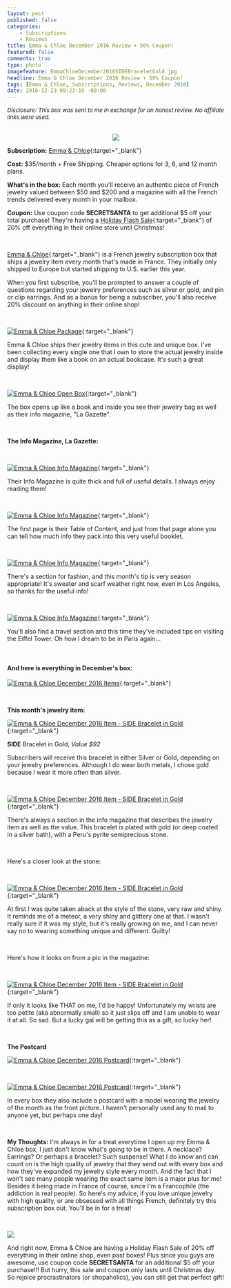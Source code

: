 ```yaml
---
layout: post
published: false
categories: 
    - Subscriptions
    - Reviews
title: Emma & Chloe December 2016 Review + 50% Coupon!
featured: false
comments: true
type: photo
imagefeature: EmmaChloeDecember2016SIDEBraceletGold.jpg
headline: Emma & Chloe December 2016 Review + 50% Coupon!
tags: [Emma & Chloe, Subscriptions, Reviews, December 2016]
date: 2016-12-23 09:23:19 -08:00
---
```


<i><font size="2">Disclosure: This box was sent to me in exchange for an honest review. No affiliate links were used.</font></i>

<br>

<center><a target="_blank" href="http://shareasale.com/r.cfm?b=879944&amp;u=1115177&amp;m=65239&amp;urllink=&amp;afftrack="><img src="http://static.shareasale.com/image/65239/Logo_00.png" border="0" />
</a></center>

**Subscription:** [Emma & Chloe](http://www.shareasale.com/r.cfm?b=852386&u=1115177&m=65239&urllink=&afftrack=){:target="_blank"}

**Cost:** $35/month + Free Shipping. Cheaper options for 3, 6, and 12 month plans.

**What's in the box:** Each month you'll receive an authentic piece of French jewelry valued between $50 and $200 and a magazine with all the French trends delivered every month in your mailbox.

**Coupon:** Use coupon code **SECRETSANTA** to get additional $5 off your total purchase! They're having a [Holiday Flash Sale](http://www.shareasale.com/u.cfm?d=386312&m=65239&u=1115177){:target="_blank"} of 20% off everything in their online store until Christmas!

<br>

[Emma & Chloe](http://www.shareasale.com/r.cfm?b=852386&u=1115177&m=65239&urllink=&afftrack=){:target="_blank"} is a French jewelry subscription box that ships a jewelry item every month that's made in France. They initially only shipped to Europe but started shipping to U.S. earlier this year.

When you first subscribe, you'll be prompted to answer a couple of questions regarding your jewelry preferences such as silver or gold, and pin or clip earrings. And as a bonus for being a subscriber, you'll also receive 20% discount on anything in their online shop!

<br>

[![Emma & Chloe Package](http://whatsupmailbox.com/images/EmmaChloeDecember2016Box.jpg)](http://www.shareasale.com/r.cfm?b=852386&u=1115177&m=65239&urllink=&afftrack=){:target="_blank"}

Emma & Chloe ships their jewelry items in this cute and unique box. I've been collecting every single one that I own to store the actual jewelry inside and display them like a book on an actual bookcase. It's such a great display!

<br>

[![Emma & Chloe Open Box](http://whatsupmailbox.com/images/EmmaChloeDecember2016OpenBox.jpg)](http://www.shareasale.com/r.cfm?b=852386&u=1115177&m=65239&urllink=&afftrack=){:target="_blank"}
 
The box opens up like a book and inside you see their jewelry bag as well as their info magazine, "La Gazette".

<br>

**The Info Magazine, La Gazette:**

<br>

[![Emma & Chloe Info Magazine](http://whatsupmailbox.com/images/EmmaChloeDecember2016InfoMagazine.jpg)](http://www.shareasale.com/r.cfm?b=852386&u=1115177&m=65239&urllink=&afftrack=){:target="_blank"}

Their Info Magazine is quite thick and full of useful details. I always enjoy reading them!

<br>

[![Emma & Chloe Info Magazine](http://whatsupmailbox.com/images/EmmaChloeDecember2016InfoMagazine02.jpg)](http://www.shareasale.com/r.cfm?b=852386&u=1115177&m=65239&urllink=&afftrack=){:target="_blank"}

The first page is their Table of Content, and just from that page alone you can tell how much info they pack into this very useful booklet.

<br>

[![Emma & Chloe Info Magazine](http://whatsupmailbox.com/images/EmmaChloeDecember2016InfoMagazine03.jpg)](http://www.shareasale.com/r.cfm?b=852386&u=1115177&m=65239&urllink=&afftrack=){:target="_blank"}

There's a section for fashion, and this month's tip is very season appropriate! It's sweater and scarf weather right now, even in Los Angeles, so thanks for the useful info!

<br>

[![Emma & Chloe Info Magazine](http://whatsupmailbox.com/images/EmmaChloeDecember2016InfoMagazine04.jpg)](http://www.shareasale.com/r.cfm?b=852386&u=1115177&m=65239&urllink=&afftrack=){:target="_blank"}

You'll also find a travel section and this time they've included tips on visiting the Eiffel Tower. Oh how I dream to be in Paris again...

<br>

<H4>And here is everything in December's box:</H4>

[![Emma & Chloe December 2016 Items](http://whatsupmailbox.com/images/EmmaChloeDecember2016Items.jpg)](http://www.shareasale.com/r.cfm?b=852386&u=1115177&m=65239&urllink=&afftrack=){:target="_blank"}

<br>

**This month's jewelry item:**

[![Emma & Chloe December 2016 Item - SIDE Bracelet in Gold](http://whatsupmailbox.com/images/EmmaChloeDecember2016SIDEBraceletGold.jpg)](http://www.shareasale.com/r.cfm?b=852386&u=1115177&m=65239&urllink=&afftrack=){:target="_blank"}

**SIDE** Bracelet in Gold, *Value $92*

Subscribers will receive this bracelet in either Silver or Gold, depending on your jewelry preferences. Although I do wear both metals, I chose gold because I wear it more often than silver.

<br>

[![Emma & Chloe December 2016 Item - SIDE Bracelet in Gold](http://whatsupmailbox.com/images/EmmaChloeDecember2016SIDEBraceletInfo.jpg)](http://www.shareasale.com/r.cfm?b=852386&u=1115177&m=65239&urllink=&afftrack=){:target="_blank"}

There's always a section in the info magazine that describes the jewelry item as well as the value. This bracelet is plated with gold (or deep coated in a silver bath), with a Peru's pyrite semiprecious stone.

<br>

Here's a closer look at the stone:

<br>

[![Emma & Chloe December 2016 Item - SIDE Bracelet in Gold](http://whatsupmailbox.com/images/EmmaChloeDecember2016SIDEBraceletGold02.jpg)](http://www.shareasale.com/r.cfm?b=852386&u=1115177&m=65239&urllink=&afftrack=){:target="_blank"}

At first I was quite taken aback at the style of the stone, very raw and shiny. It reminds me of a meteor, a very shiny and glittery one at that. I wasn't really sure if it was my style, but it's really growing on me, and I can never say no to wearing something unique and different. Guilty!

<br>

Here's how it looks on from a pic in the magazine:

<br>

[![Emma & Chloe December 2016 Item - SIDE Bracelet in Gold](http://whatsupmailbox.com/images/EmmaChloeDecember2016SIDEBraceletGold03.jpg)](http://www.shareasale.com/r.cfm?b=852386&u=1115177&m=65239&urllink=&afftrack=){:target="_blank"}

If only it looks like THAT on me, I'd be happy! Unfortunately my wrists are too petite (aka abnormally small) so it just slips off and I am unable to wear it at all. So sad. But a lucky gal will be getting this as a gift, so lucky her!

<br>

**The Postcard**

[![Emma & Chloe December 2016 Postcard](http://whatsupmailbox.com/images/EmmaChloeDecember2016Postcard.jpg)](http://www.shareasale.com/r.cfm?b=852386&u=1115177&m=65239&urllink=&afftrack=){:target="_blank"}

<br>

[![Emma & Chloe December 2016 Postcard](http://whatsupmailbox.com/images/EmmaChloeDecember2016Postcard02.jpg)](http://www.shareasale.com/r.cfm?b=852386&u=1115177&m=65239&urllink=&afftrack=){:target="_blank"}

In every box they also include a postcard with a model wearing the jewelry of the month as the front picture. I haven't personally used any to mail to anyone yet, but perhaps one day!

<br>

<i class="icon-exclamation-sign"></i> **My Thoughts:** I'm always in for a treat everytime I open up my Emma & Chloe box, I just don't know what's going to be in there. A necklace? Earrings? Or perhaps a bracelet? Such suspense! What I do know and can count on is the high quality of jewelry that they send out with every box and how they've expanded my jewelry style every month. And the fact that I won't see many people wearing the exact same item is a major plus for me! Besides it being made in France of course, since I'm a Francophile (the addiction is real people). So here's my advice, if you love unique jewelry with high quality, or are obsessed with all things French, definitely try this subscription box out. You'll be in for a treat!

<br>

<a target="_blank" href="http://shareasale.com/r.cfm?b=950796&amp;u=1115177&amp;m=65239&amp;urllink=&amp;afftrack="><img src="http://static.shareasale.com/image/65239/HOLIDAYBANNER.png" border="0" /></a>

And right now, Emma & Chloe are having a Holiday Flash Sale of 20% off everything in their online shop, even past boxes! Plus since you guys are awesome, use coupon code **SECRETSANTA** for an additional $5 off your purchase!!! But hurry, this sale and coupon only lasts until Christmas day. So rejoice procrastinators (or shopaholics), you can still get that perfect gift!
